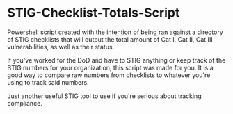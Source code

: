 # STIG-Checklist-Totals-Script
Powershell script created with the intention of being ran against a directory of STIG checklists that will output the total amount of Cat I, Cat II, Cat III vulnerabilities, as well as their status.

If you've worked for the DoD and have to STIG anything or keep track of the STIG numbers for your organization, this script was made for you. It is a good way to compare raw numbers from checklists to whatever you're using to track said numbers.

Just another useful STIG tool to use if you're serious about tracking compliance.
